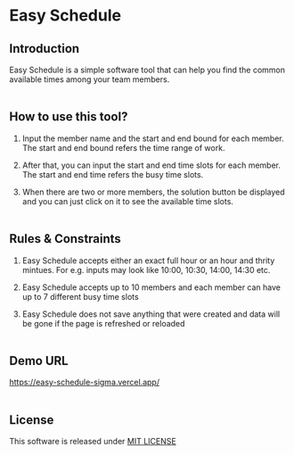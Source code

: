 # Easy Schedule
## Introduction
Easy Schedule is a simple software tool that can help you find the common available times among your team members.<br><br>

## How to use this tool?
1. Input the member name and the start and end bound for each member. The start and end bound refers the time range of work.

2. After that, you can input the start and end time slots for each member. The start and end time refers the busy time slots.

3. When there are two or more members, the solution button be displayed and you can just click on it to see the available time slots.<br><br>

## Rules & Constraints
1. Easy Schedule accepts either an exact full hour or an hour and thrity mintues. For e.g. inputs may look like 10:00, 10:30, 14:00, 14:30 etc.

2. Easy Schedule accepts up to 10 members and each member can have up to 7 different busy time slots

3. Easy Schedule does not save anything that were created and data will be gone if the page is refreshed or reloaded<br><br>

## Demo URL
https://easy-schedule-sigma.vercel.app/ <br><br>

## License
This software is released under [MIT LICENSE](./LICENSE)
